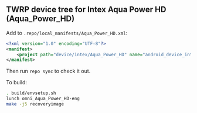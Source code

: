 ## TWRP device tree for Intex Aqua Power HD (Aqua_Power_HD)

Add to `.repo/local_manifests/Aqua_Power_HD.xml`:

```xml
<?xml version="1.0" encoding="UTF-8"?>
<manifest>
	<project path="device/intex/Aqua_Power_HD" name="android_device_intex_Aqua_Power_HD" remote="liquidporting" revision="android-5.1" />
</manifest>
```

Then run `repo sync` to check it out.

To build:

```sh
. build/envsetup.sh
lunch omni_Aqua_Power_HD-eng
make -j5 recoveryimage
```
